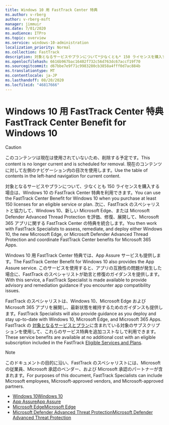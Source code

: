 ```yaml
---
title: Windows 10 用 FastTrack Center 特典
ms.author: v-rberg
author: v-rberg-msft
manager: jimmuir
ms.date: 7/01/2020
ms.audience: ITPro
ms.topic: overview
ms.service: windows-10-administration
localization_priority: Normal
ms.collection: FastTrack
description: 対象となるサービスやプランについて*少なくとも* 150 ライセンスを購入する場合は、Windows 10 用 FastTrack Center 特典を利用できます。
ms.openlocfilehash: 6616b967bac16402f732c56d763dc67accf19f70
ms.sourcegitcommit: d67bbe7e9f71c9983280cb3858a4fff0d7ac884b
ms.translationtype: MT
ms.contentlocale: ja-JP
ms.lasthandoff: 08/20/2020
ms.locfileid: "46817666"
---
```

# <a name="fasttrack-center-benefit-for-windows-10"></a><span data-ttu-id="9db7c-103">Windows 10 用 FastTrack Center 特典</span><span class="sxs-lookup"><span data-stu-id="9db7c-103">FastTrack Center Benefit for Windows 10</span></span>

> [!CAUTION]
> <span data-ttu-id="9db7c-104">このコンテンツは現在は使用されていないため、削除する予定です。</span><span class="sxs-lookup"><span data-stu-id="9db7c-104">This content is no longer current and is scheduled for removal.</span></span> <span data-ttu-id="9db7c-105">現在のコンテンツに対して左側のナビゲーション内の目次を使用します。</span><span class="sxs-lookup"><span data-stu-id="9db7c-105">Use the table of contents in the left-hand navigation for current content.</span></span>

<span data-ttu-id="9db7c-106">対象となるサービスやプランについて、少なくとも 150 ライセンスを購入する場合は、Windows 10 の FastTrack Center 特典を利用できます。</span><span class="sxs-lookup"><span data-stu-id="9db7c-106">You can use the FastTrack Center Benefit for Windows 10 when you purchase at least 150 licenses for an eligible service or plan.</span></span> <span data-ttu-id="9db7c-107">次に、FastTrack のスペシャリストと協力して、Windows 10、新しい Microsoft Edge、または Microsoft Defender Advanced Thread Protection を評価、修復、展開して、Microsoft 365 アプリに関する FastTrack Center の特典を統合します。</span><span class="sxs-lookup"><span data-stu-id="9db7c-107">You then work with FastTrack Specialists to assess, remediate, and deploy either Windows 10, the new Microsoft Edge, or Microsoft Defender Advanced Thread Protection and coordinate FastTrack Center benefits for Microsoft 365 Apps.</span></span> 

<span data-ttu-id="9db7c-108">Windows 10 用 FastTrack Center 特典では、App Assure サービスも提供します。</span><span class="sxs-lookup"><span data-stu-id="9db7c-108">The FastTrack Center Benefit for Windows 10 also provides the App Assure service.</span></span> <span data-ttu-id="9db7c-109">このサービスを使用すると、アプリの互換性の問題が発生した場合に、FastTrack のスペシャリストが助言と修復のガイダンスを提供します。</span><span class="sxs-lookup"><span data-stu-id="9db7c-109">With this service, a FastTrack Specialist is made available to provide advisory and remediation guidance if you encounter app compatibility issues.</span></span> 

<span data-ttu-id="9db7c-110">FastTrack のスペシャリストは、Windows 10、Microsoft Edge および Microsoft 365 アプリを展開し、最新状態を維持するためのガイダンスも提供します。</span><span class="sxs-lookup"><span data-stu-id="9db7c-110">FastTrack Specialists will also provide guidance as you deploy and stay up-to-date with Windows 10, Microsoft Edge, and Microsoft 365 Apps.</span></span> <span data-ttu-id="9db7c-111">FastTrack の [対象となるサービスとプラン](M365-eligible-services-and-plans.md)に含まれている対象のサブスクリプションを使用して、これらのサービス特典を追加コストなしで利用できます。</span><span class="sxs-lookup"><span data-stu-id="9db7c-111">These service benefits are available at no additional cost with an eligible subscription included in the FastTrack [Eligible Services and Plans](M365-eligible-services-and-plans.md).</span></span>
  
> [!NOTE]
> <span data-ttu-id="9db7c-112">このドキュメントの目的に沿い、FastTrack のスペシャリストには、Microsoft の従業員、Microsoft 承認のベンダー、および Microsoft 承認のパートナーが含まれます。</span><span class="sxs-lookup"><span data-stu-id="9db7c-112">For purposes of this document, FastTrack Specialists can include Microsoft employees, Microsoft-approved vendors, and Microsoft-approved partners.</span></span> 
    
- [<span data-ttu-id="9db7c-113">Windows 10</span><span class="sxs-lookup"><span data-stu-id="9db7c-113">Windows 10</span></span>](Win-10-windows-10.md)
- [<span data-ttu-id="9db7c-114">App Assure</span><span class="sxs-lookup"><span data-stu-id="9db7c-114">App Assure</span></span>](Win-10-app-assure.md)
- [<span data-ttu-id="9db7c-115">Microsoft Edge</span><span class="sxs-lookup"><span data-stu-id="9db7c-115">Microsoft Edge</span></span>](Win-10-microsoft-edge.md)
- [<span data-ttu-id="9db7c-116">Microsoft Defender Advanced Threat Protection</span><span class="sxs-lookup"><span data-stu-id="9db7c-116">Microsoft Defender Advanced Threat Protection</span></span>](Win-10-microsoft-defender-atp.md)

